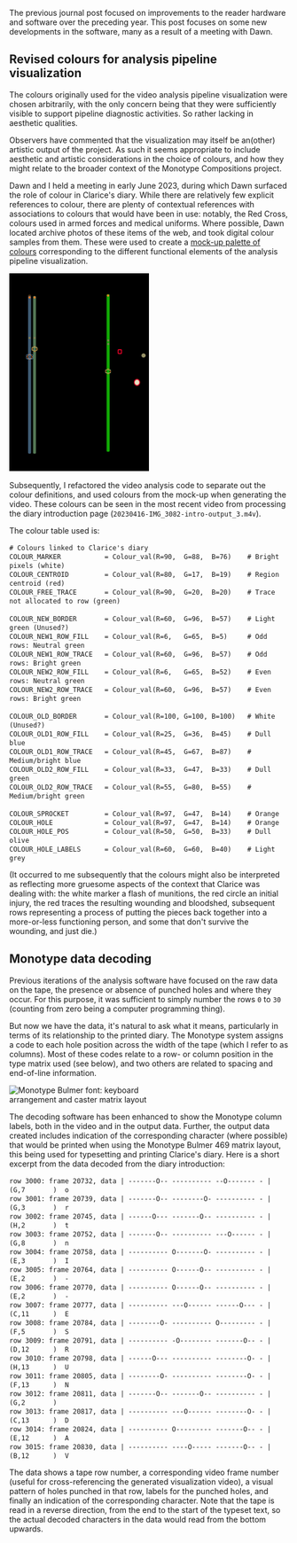 <!-- 20230615-Journal-data-decode-and-new-colours.md -->

The previous journal post focused on improvements to the reader hardware and software over the preceding year.  This post focuses on some new developments in the software, many as a result of a meeting with Dawn.


## Revised colours for analysis pipeline visualization

The colours originally used for the video analysis pipeline visualization were chosen arbitrarily, with the only concern being that they were sufficiently visible to support pipeline diagnostic activities.  So rather lacking in aesthetic qualities.

Observers have commented that the visualization may itself be an(other) artistic output of the project.  As such it seems appropriate to include aesthetic and artistic considerations in the choice of colours, and how they might relate to the broader context of the Monotype Compositions project.

Dawn and I held a meeting in early June 2023, during which Dawn surfaced the role of colour in Clarice's diary.  While there are relatively few explicit references to colour, there are plenty of contextual references with associations to colours that would have been in use:  notably, the Red Cross, colours used in armed forces and medical uniforms.  Where possible, Dawn located archive photos of these items of the web, and took digital colour samples from them.  These were used to create a [mock-up palette of colours](./Decoder-colours.png) corresponding to the different functional elements of the analysis pipeline visualization.

<!--
![Mock-up of video analysis pipeline colours based on references in Clarice's diary](./Decoder-colours.png "Mock-up of video analysis pipeline colours")
-->

<img src="./Decoder-colours.png" 
     alt="Mock-up of video analysis pipeline colours based on references in Clarice's diary" 
     title="Mock-up of video analysis pipeline colours" 
     style="max-width: 50%;"
     >

Subsequently, I refactored the video analysis code to separate out the colour definitions, and used colours from the mock-up when generating the video.  These colours can be seen in the most recent video from processing the diary introduction page (`20230416-IMG_3082-intro-output_3.m4v`).

The colour table used is:

    # Colours linked to Clarice's diary
    COLOUR_MARKER           = Colour_val(R=90,  G=88,  B=76)    # Bright pixels (white)
    COLOUR_CENTROID         = Colour_val(R=80,  G=17,  B=19)    # Region centroid (red)
    COLOUR_FREE_TRACE       = Colour_val(R=90,  G=20,  B=20)    # Trace not allocated to row (green)
    
    COLOUR_NEW_BORDER       = Colour_val(R=60,  G=96,  B=57)    # Light green (Unused?)
    COLOUR_NEW1_ROW_FILL    = Colour_val(R=6,   G=65,  B=5)     # Odd rows: Neutral green
    COLOUR_NEW1_ROW_TRACE   = Colour_val(R=60,  G=96,  B=57)    # Odd rows: Bright green
    COLOUR_NEW2_ROW_FILL    = Colour_val(R=6,   G=65,  B=52)    # Even rows: Neutral green
    COLOUR_NEW2_ROW_TRACE   = Colour_val(R=60,  G=96,  B=57)    # Even rows: Bright green
    
    COLOUR_OLD_BORDER       = Colour_val(R=100, G=100, B=100)   # White (Unused?)
    COLOUR_OLD1_ROW_FILL    = Colour_val(R=25,  G=36,  B=45)    # Dull blue
    COLOUR_OLD1_ROW_TRACE   = Colour_val(R=45,  G=67,  B=87)    # Medium/bright blue
    COLOUR_OLD2_ROW_FILL    = Colour_val(R=33,  G=47,  B=33)    # Dull green
    COLOUR_OLD2_ROW_TRACE   = Colour_val(R=55,  G=80,  B=55)    # Medium/bright green
    
    COLOUR_SPROCKET         = Colour_val(R=97,  G=47,  B=14)    # Orange
    COLOUR_HOLE             = Colour_val(R=97,  G=47,  B=14)    # Orange
    COLOUR_HOLE_POS         = Colour_val(R=50,  G=50,  B=33)    # Dull olive
    COLOUR_HOLE_LABELS      = Colour_val(R=60,  G=60,  B=40)    # Light grey


(It occurred to me subsequently that the colours might also be interpreted as reflecting more gruesome aspects of the context that Clarice was dealing with: the white marker a flash of munitions, the red circle an initial injury, the red traces the resulting wounding and bloodshed, subsequent rows representing a process of putting the pieces back together into a more-or-less functioning person, and some that don't survive the wounding, and just die.)


## Monotype data decoding

Previous iterations of the analysis software have focused on the raw data on the tape, the presence or absence of punched holes and where they occur.  For this purpose, it was sufficient to simply number the rows `0` to `30` (counting from zero being a computer programming thing).

But now we have the data, it's natural to ask what it means, particularly in terms of its relationship to the printed diary.  The Monotype system assigns a code to each hole position across the width of the tape (which I refer to as columns).  Most of these codes relate to a row- or column position in the type matrix used (see below), and two others are related to spacing and end-of-line information.

<!--
![Monotype Bulmer font: keyboard arrangement and caster matrix layout](./Bulmer-monotype-DJI_20210721_120103_836.jpg)
-->

<img src="./Bulmer-monotype-DJI_20210721_120103_836.jpg" 
     alt="Monotype Bulmer font: keyboard arrangement and caster matrix layout" 
     title="Monotype Bulmer font details" 
     style="max-width: 60%;"
     >

The decoding software has been enhanced to show the Monotype column labels, both in the video and in the output data.  Further, the output data created includes indication of the corresponding character (where possible) that would be printed when using the Monotype Bulmer 469 matrix layout, this being used for typesetting and printing Clarice's diary.  Here is a short excerpt from the data decoded from the diary introduction:

    row 3000: frame 20732, data | -------O-- ---------- --O------- - |  (G,7       )  o
    row 3001: frame 20739, data | -------O-- --------O- ---------- - |  (G,3       )  r
    row 3002: frame 20745, data | ------O--- -------O-- ---------- - |  (H,2       )  t
    row 3003: frame 20752, data | -------O-- ---------- ---O------ - |  (G,8       )  n
    row 3004: frame 20758, data | ---------- O-------O- ---------- - |  (E,3       )  I
    row 3005: frame 20764, data | ---------- O------O-- ---------- - |  (E,2       )  -
    row 3006: frame 20770, data | ---------- O------O-- ---------- - |  (E,2       )  -
    row 3007: frame 20777, data | ---------- ---O------ ------O--- - |  (C,11      )  E
    row 3008: frame 20784, data | --------O- ---------- O--------- - |  (F,5       )  S
    row 3009: frame 20791, data | ---------- -O-------- -------O-- - |  (D,12      )  R
    row 3010: frame 20798, data | ------O--- ---------- --------O- - |  (H,13      )  U
    row 3011: frame 20805, data | --------O- ---------- --------O- - |  (F,13      )  N
    row 3012: frame 20811, data | -------O-- -------O-- ---------- - |  (G,2       )  
    row 3013: frame 20817, data | ---------- ---O------ --------O- - |  (C,13      )  D
    row 3014: frame 20824, data | ---------- O--------- -------O-- - |  (E,12      )  A
    row 3015: frame 20830, data | ---------- ----O----- -------O-- - |  (B,12      )  V


The data shows a tape row number, a corresponding video frame number (useful for cross-referencing the generated visualization video), a visual pattern of holes punched in that row, labels for the punched holes, and finally an indication of the corresponding character.  Note that the tape is read in a reverse direction, from the end to the start of the typeset text, so the actual decoded characters in the data would read from the bottom upwards.



